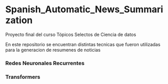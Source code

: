 # Spanish_Automatic_News_Summarization
Proyecto final del curso Tópicos Selectos de Ciencia de datos

En este repositorio se encuentran distintas tecnicas que fueron utilizadas para la generacion de resumenes de noticias

### Redes Neuronales Recurrentes
### Transformers
